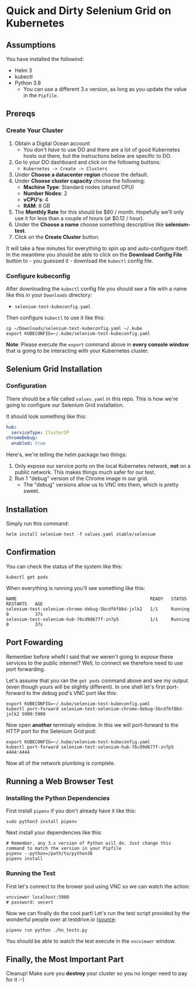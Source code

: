 # Quick and Dirty Selenium Grid on Kubernetes

## Assumptions

You have installed the followind:

- Helm 3
- kubectl
- Python 3.8
  - You can use a different 3.x version, as long as you update the value in the
    `Pipfile`.

## Prereqs

### Create Your Cluster
1. Obtain a Digital Ocean account
   - You don't *have* to use DO and there are a lot of good Kubernetes hosts out
     there, but the instructions below are specific to DO.
2. Go to your DO dashboard and click on the following buttons:
   - `Kubernetes -> Create -> Clusters`
3. Under **Choose a datacenter region** choose the default.
4. Under **Choose cluster capacity** choose the following:
   - **Machine Type**: Standard nodes (shared CPU)
   - **Number Nodes**: 2
   - **vCPU's**: 4
   - **RAM**: 8 GB
5. The **Monthly Rate** for this should be $80 / month. Hopefully we'll only use it for less than a couple of hours (at $0.12 / hour).
6. Under the **Choose a name** choose something descriptiive like **selenium-test**.
7. Click on the **Create Cluster** button.

It will take a few minutes for everything to spin up and auto-configure itself. In
the meantime you should be able to click on the **Download Config File** button to -
you guessed it - download the `kubectl` config file.

### Configure kubeconfig

After downloading the `kubectl` config file you should see a file with a name like
this in your `Downloads` directory:

- `selenium-test-kubeconfig.yaml`

Then configure `kubectl` to use it like this:

``` terminal
cp ~/Downloads/selenium-test-kubeconfig.yaml ~/.kube
export KUBECONFIG=~/.kube/selenium-test-kubeconfig.yaml
```

**Note**: Please execute the `export` command above in **every console window** that
is going to be interacting with your Kubernetes cluster.

## Selenium Grid Installation

### Configuration

There should be a file called `values.yaml` in this repo. This is how we're going to
configure our Selenium Grid installation.

It should look something like this:

``` yaml
hub:
  serviceType: ClusterIP
chromeDebug:
  enabled: true
```

Here's, we're telling the helm package two things:

1. Only expose our service ports on the local Kubernetes network, **not** on a public
   network. This makes things much safer for our test.
2. Run 1 "debug" version of the Chrome image in our grid.
   - The "debug" versions allow us to VNC into them, which is pretty sweet.
   
## Installation

Simply run this command:

``` console
helm install selenium-test -f values.yaml stable/selenium
```

## Confirmation 

You can check the status of the system like this:

``` console
kubectl get pods
```

When everything is running you'll see something like this:

``` console
NAME                                                   READY   STATUS    RESTARTS   AGE
selenium-test-selenium-chrome-debug-5bcdf6f86d-jxlk2   1/1     Running   0          37s
selenium-test-selenium-hub-76cd9d677f-zn7p5            1/1     Running   0          37s
```

## Port Fowarding

Remember before wheN I said that we weren't going to expose these services to the
public internet? Well, to connect we therefore need to use port forwarding.

Let's assume that you ran the `get pods` command above and see my output (even though yours will be slightly different). In one shell let's first port-forward to the debug pod's VNC port like this:

``` console
export KUBECONFIG=~/.kube/selenium-test-kubeconfig.yaml
kubectl port-forward selenium-test-selenium-chrome-debug-5bcdf6f86d-jxlk2 5900:5900
```

Now open **another** terminaly window. In this we will port-forward to the HTTP port for the Selenium Grid pod:

``` console
export KUBECONFIG=~/.kube/selenium-test-kubeconfig.yaml
kubectl port-forward selenium-test-selenium-hub-76cd9d677f-zn7p5 4444:4444
```

Now all of the network plumbing is complete.

## Running a Web Browser Test

### Installing the Python Dependencies

First install `pipenv` if you don't already have it like this:

``` console
sudo python3 install pipenv
```

Next install your dependencies like this:

``` console
# Remember, any 3.x version of Python will do. Just change this command to match the version in your Pipfile
pipenv --python=/path/to/python38
pipenv install
```

### Running the Test

First let's connect to the brower pod using VNC so we can watch the action:

``` console
vncviewer localhost:5900
# password: secert
```

Now we can finally do the cool part! Let's run the test script provided by the
wonderful people over at testdrive.io ([source](https://testdriven.io/blog/distributed-testing-with-selenium-grid/):

``` console
pipenv run python ./hn_tests.py
```

You should be able to watch the test execute in the `vncviewer` window.

## Finally, the Most Important Part

Cleanup! Make sure you **destroy** your cluster so you no longer need to pay for it
:-)
